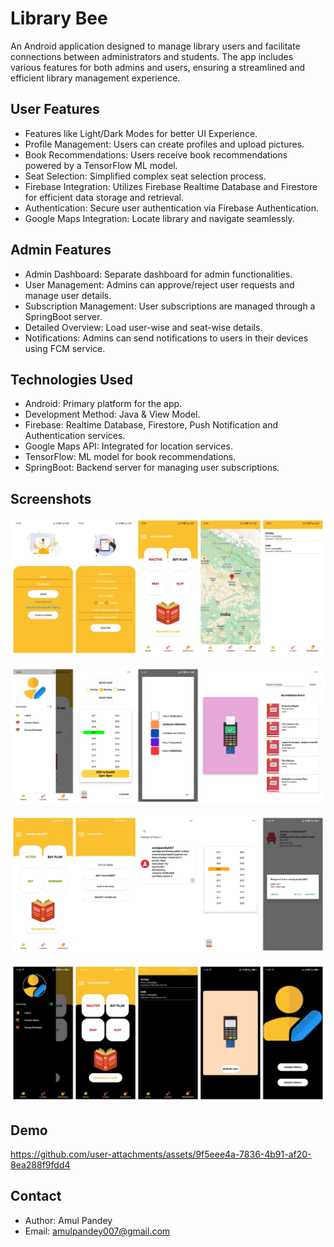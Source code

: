 # **Library Bee**

An Android application designed to manage library users and facilitate connections between administrators and students. The app includes various features for both admins and users, ensuring a streamlined and efficient library management experience.

## **User Features**

* Features like Light/Dark Modes for better UI Experience.
* Profile Management: Users can create profiles and upload pictures.
* Book Recommendations: Users receive book recommendations powered by a TensorFlow ML model.
* Seat Selection: Simplified complex seat selection process.
* Firebase Integration: Utilizes Firebase Realtime Database and Firestore for efficient data storage and retrieval.
* Authentication: Secure user authentication via Firebase Authentication.
* Google Maps Integration: Locate library and navigate seamlessly.

## **Admin Features**

* Admin Dashboard: Separate dashboard for admin functionalities.
* User Management: Admins can approve/reject user requests and manage user details.
* Subscription Management: User subscriptions are managed through a SpringBoot server.
* Detailed Overview: Load user-wise and seat-wise details.
* Notifications: Admins can send notifications to users in their devices using FCM service.

## **Technologies Used**

* Android: Primary platform for the app.
* Development Method: Java & View Model.
* Firebase: Realtime Database, Firestore, Push Notification and Authentication services.
* Google Maps API: Integrated for location services.
* TensorFlow: ML model for book recommendations.
* SpringBoot: Backend server for managing user subscriptions.

## **Screenshots**
<p align="center">
<img alt="Overview1"  src="https://github.com/AmulPandey/Library_Bee/blob/main/app/src/main/assets/LibraryScreenshot1.jpg">
</p>
<p align="center">
<img alt="Overview2"  src="https://github.com/AmulPandey/Library_Bee/blob/main/app/src/main/assets/LibraryScreenshot2.jpg">
</p>
<p align="center">
<img alt="Overview3"  src="https://github.com/AmulPandey/Library_Bee/blob/main/app/src/main/assets/LibraryScreenshot3.jpg">
</p>
<p align="center">
<img alt="Overview4"  src="https://github.com/AmulPandey/Library_Bee/blob/main/app/src/main/assets/LibraryScreenshot4.jpg">
</p>

## **Demo**
https://github.com/user-attachments/assets/9f5eee4a-7836-4b91-af20-8ea288f9fdd4

## Contact

* Author: Amul Pandey
* Email: amulpandey007@gmail.com


